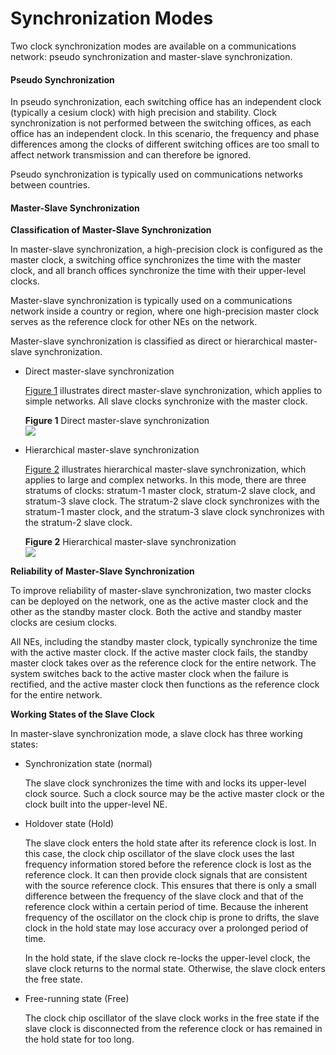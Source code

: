 Synchronization Modes
=====================

Two clock synchronization modes are available on a communications network: pseudo synchronization and master-slave synchronization.

#### Pseudo Synchronization

In pseudo synchronization, each switching office has an independent clock (typically a cesium clock) with high precision and stability. Clock synchronization is not performed between the switching offices, as each office has an independent clock. In this scenario, the frequency and phase differences among the clocks of different switching offices are too small to affect network transmission and can therefore be ignored.

Pseudo synchronization is typically used on communications networks between countries.


#### Master-Slave Synchronization

**Classification of Master-Slave Synchronization**

In master-slave synchronization, a high-precision clock is configured as the master clock, a switching office synchronizes the time with the master clock, and all branch offices synchronize the time with their upper-level clocks.

Master-slave synchronization is typically used on a communications network inside a country or region, where one high-precision master clock serves as the reference clock for other NEs on the network.

Master-slave synchronization is classified as direct or hierarchical master-slave synchronization.

* Direct master-slave synchronization
  
  [Figure 1](#EN-US_CONCEPT_0000001513159814__fig148541932153811) illustrates direct master-slave synchronization, which applies to simple networks. All slave clocks synchronize with the master clock.
  
  **Figure 1** Direct master-slave synchronization  
  ![](figure/en-us_image_0000001513159846.png)
* Hierarchical master-slave synchronization
  
  [Figure 2](#EN-US_CONCEPT_0000001513159814__fig1671742917412) illustrates hierarchical master-slave synchronization, which applies to large and complex networks. In this mode, there are three stratums of clocks: stratum-1 master clock, stratum-2 slave clock, and stratum-3 slave clock. The stratum-2 slave clock synchronizes with the stratum-1 master clock, and the stratum-3 slave clock synchronizes with the stratum-2 slave clock.
  
  **Figure 2** Hierarchical master-slave synchronization  
  ![](figure/en-us_image_0000001563879837.png)

**Reliability of Master-Slave Synchronization**

To improve reliability of master-slave synchronization, two master clocks can be deployed on the network, one as the active master clock and the other as the standby master clock. Both the active and standby master clocks are cesium clocks.

All NEs, including the standby master clock, typically synchronize the time with the active master clock. If the active master clock fails, the standby master clock takes over as the reference clock for the entire network. The system switches back to the active master clock when the failure is rectified, and the active master clock then functions as the reference clock for the entire network.

**Working States of the Slave Clock**

In master-slave synchronization mode, a slave clock has three working states:

* Synchronization state (normal)
  
  The slave clock synchronizes the time with and locks its upper-level clock source. Such a clock source may be the active master clock or the clock built into the upper-level NE.
* Holdover state (Hold)
  
  The slave clock enters the hold state after its reference clock is lost. In this case, the clock chip oscillator of the slave clock uses the last frequency information stored before the reference clock is lost as the reference clock. It can then provide clock signals that are consistent with the source reference clock. This ensures that there is only a small difference between the frequency of the slave clock and that of the reference clock within a certain period of time. Because the inherent frequency of the oscillator on the clock chip is prone to drifts, the slave clock in the hold state may lose accuracy over a prolonged period of time.
  
  In the hold state, if the slave clock re-locks the upper-level clock, the slave clock returns to the normal state. Otherwise, the slave clock enters the free state.
* Free-running state (Free)
  
  The clock chip oscillator of the slave clock works in the free state if the slave clock is disconnected from the reference clock or has remained in the hold state for too long.